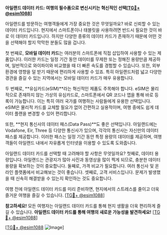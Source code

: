 **아일랜드 데이터 카드: 여행의 필수품으로 변신시키는 혁신적인 선택[[TG💪+ @esim1088](https://t.me/s/esim1088)]**

아일랜드를 방문하는 여행객들에게 가장 중요한 것은 무엇일까요? 바로 신뢰할 수 있는 데이터 카드입니다. 현지에서 스마트폰이나 태블릿을 사용하려면 반드시 필요한 것이 바로 이 데이터 카드입니다. 하지만 다양한 종류의 데이터 카드가 존재하기 때문에 어떤 것을 선택해야 할지 막막한 분들도 많을 겁니다.

첫 번째로, **모바일 데이터 카드**는 여러분의 스마트폰에 직접 삽입하여 사용할 수 있는 제품입니다. 이러한 카드는 일정 기간 동안 데이터를 무제한 또는 정해진 용량만큼 제공하며, 일반적으로 와이파이와 비교했을 때 더 빠른 속도를 경험할 수 있습니다. 또한, 외부 환경에 영향을 덜 받기 때문에 편리하게 사용할 수 있죠. 특히 아일랜드처럼 넓고 다양한 경관을 즐길 수 있는 지역에서는 모바일 데이터 카드가 매우 유용합니다.

두 번째로, **유심카드(eSIM)**라는 혁신적인 제품도 주목해야 합니다. eSIM은 물리적으로 존재하지 않는 가상의 유심카드로, 스마트폰에서 QR 코드나 앱을 통해 바로 등록이 가능합니다. 이는 특히 여러 국가를 여행하는 사람들에게 유용한 선택입니다. eSIM은 물리적 카드를 교체할 필요가 없어 간편하고 실용적이며, 여행 중에도 쉽게 데이터 플랜을 변경할 수 있어 편리합니다.

또한, **현지 통신사의 데이터 패스(Data Pass)**도 좋은 선택입니다. 아일랜드에는 Vodafone, Eir, Three 등 다양한 통신사가 있으며, 각각의 통신사는 자신만의 데이터 패스를 제공합니다. 이러한 패스는 일정 기간 동안 특정 용량의 데이터를 제공하며, 여행객들이 아일랜드 내에서 자유롭게 인터넷을 이용할 수 있도록 도와줍니다.

아일랜드 데이터 카드를 선택할 때 고려해야 할 사항은 무엇일까요? 첫째로, 데이터 용량입니다. 아일랜드는 관광지가 많아 사진과 동영상을 많이 찍게 되므로, 충분한 데이터 용량을 확보하는 것이 중요합니다. 둘째로, 가격 비교가 필요합니다. 여러 통신사 및 온라인 플랫폼에서 비교해보는 것이 좋습니다. 셋째로, 고객 서비스입니다. 문제가 발생했을 때 신속히 해결받을 수 있는지 확인하는 것도 중요합니다.

여행 전에 아일랜드 데이터 카드를 미리 준비하면, 현지에서의 스트레스를 줄이고 더욱 즐거운 여행을 즐길 수 있습니다. [[TG💪+ @esim1088](https://t.me/s/esim1088)] 

**참고하세요!** 모든 여행자는 아일랜드 데이터 카드를 통해 현지 생활을 더욱 편리하게 즐길 수 있습니다. **아일랜드 데이터 카드를 통해 여행의 새로운 가능성을 발견하세요!** [[TG💪+ @esim1088](https://t.me/s/esim1088)]  

[[TG💪+ @esim1088](https://t.me/s/esim1088) ![Image](https://i.postimg.cc/Y0z9fWf4/image.png)]